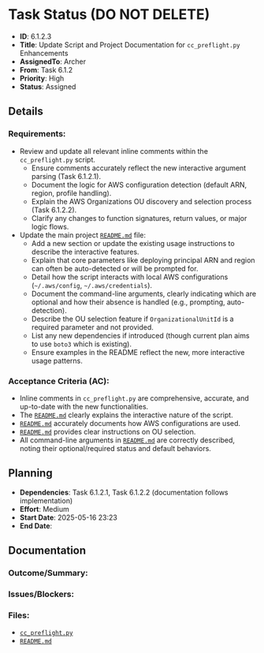 # Task Status (DO NOT DELETE)
- **ID**: 6.1.2.3
- **Title**: Update Script and Project Documentation for `cc_preflight.py` Enhancements
- **AssignedTo**: Archer
- **From**: Task 6.1.2
- **Priority**: High
- **Status**: Assigned
## Details
### Requirements:
- Review and update all relevant inline comments within the `cc_preflight.py` script.
    - Ensure comments accurately reflect the new interactive argument parsing (Task 6.1.2.1).
    - Document the logic for AWS configuration detection (default ARN, region, profile handling).
    - Explain the AWS Organizations OU discovery and selection process (Task 6.1.2.2).
    - Clarify any changes to function signatures, return values, or major logic flows.
- Update the main project [`README.md`](README.md) file:
    - Add a new section or update the existing usage instructions to describe the interactive features.
    - Explain that core parameters like deploying principal ARN and region can often be auto-detected or will be prompted for.
    - Detail how the script interacts with local AWS configurations (`~/.aws/config`, `~/.aws/credentials`).
    - Document the command-line arguments, clearly indicating which are optional and how their absence is handled (e.g., prompting, auto-detection).
    - Describe the OU selection feature if `OrganizationalUnitId` is a required parameter and not provided.
    - List any new dependencies if introduced (though current plan aims to use `boto3` which is existing).
    - Ensure examples in the README reflect the new, more interactive usage patterns.
### Acceptance Criteria (AC):
- Inline comments in `cc_preflight.py` are comprehensive, accurate, and up-to-date with the new functionalities.
- The [`README.md`](README.md) clearly explains the interactive nature of the script.
- [`README.md`](README.md) accurately documents how AWS configurations are used.
- [`README.md`](README.md) provides clear instructions on OU selection.
- All command-line arguments in [`README.md`](README.md) are correctly described, noting their optional/required status and default behaviors.
## Planning
- **Dependencies**: Task 6.1.2.1, Task 6.1.2.2 (documentation follows implementation)
- **Effort**: Medium
- **Start Date**: 2025-05-16 23:23
- **End Date**:
## Documentation
### Outcome/Summary:
### Issues/Blockers:
### Files:
- [`cc_preflight.py`](cc_preflight.py)
- [`README.md`](README.md)